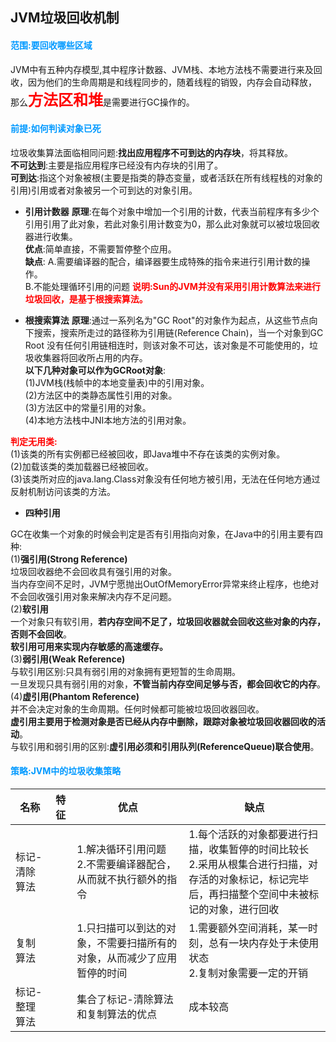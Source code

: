 ## JVM垃圾回收机制

#### **<font color="#0099ff">范围:要回收哪些区域</font>**
JVM中有五种内存模型,其中程序计数器、JVM栈、本地方法栈不需要进行来及回收，因为他们的生命周期是和线程同步的，随着线程的销毁，内存会自动释放，
那么<font color="red" size="5">**方法区和堆**</font>是需要进行GC操作的。<br/>

#### **<font color="#0099ff">前提:如何判读对象已死</font>**
垃圾收集算法面临相同问题:**找出应用程序不可到达的内存块**，将其释放。<br/>
**不可达到**:主要是指应用程序已经没有内存块的引用了。<br/>
**可到达**:指这个对象被根(主要是指类的静态变量，或者活跃在所有线程栈的对象的引用)引用或者对象被另一个可到达的对象引用。<br/>

+ **引用计数器**
**原理**:在每个对象中增加一个引用的计数，代表当前程序有多少个引用引用了此对象，若此对象引用计数变为0，那么此对象就可以被垃圾回收器进行收集。<br/>
**优点**:简单直接，不需要暂停整个应用。<br/>
**缺点**:
A.需要编译器的配合，编译器要生成特殊的指令来进行引用计数的操作。<br/>
B.不能处理循环引用的问题
**<font color="red">说明:Sun的JVM并没有采用引用计数算法来进行垃圾回收，是基于根搜索算法。</font>**

+ **根搜索算法**
**原理**:通过一系列名为"GC Root"的对象作为起点，从这些节点向下搜索，搜索所走过的路径称为引用链(Reference Chain)，当一个对象到GC Root
没有任何引用链相连时，则该对象不可达，该对象是不可能使用的，垃圾收集器将回收所占用的内存。<br/>
**以下几种对象可以作为GCRoot对象**:<br/>
(1)JVM栈(栈帧中的本地变量表)中的引用对象。<br/>
(2)方法区中的类静态属性引用的对象。<br/>
(3)方法区中的常量引用的对象。<br/>
(4)本地方法栈中JNI本地方法的引用对象。<br/>

**<font color="red">判定无用类:</font>**<br/>
(1)该类的所有实例都已经被回收，即Java堆中不存在该类的实例对象。<br/>
(2)加载该类的类加载器已经被回收。<br/>
(3)该类所对应的java.lang.Class对象没有任何地方被引用，无法在任何地方通过反射机制访问该类的方法。<br/>

+ **四种引用**<br/>

GC在收集一个对象的时候会判定是否有引用指向对象，在Java中的引用主要有四种:<br/>
(1)**强引用(Strong Reference)**<br/>
垃圾回收器绝不会回收具有强引用的对象。<br/>
当内存空间不足时，JVM宁愿抛出OutOfMemoryError异常来终止程序，也绝对不会回收强引用对象来解决内存不足问题。<br/>
(2)**软引用**<br/>
一个对象只有软引用，**若内存空间不足了，垃圾回收器就会回收这些对象的内存，否则不会回收**。<br/>
**软引用可用来实现内存敏感的高速缓存。**<br/>
(3)**弱引用(Weak Reference)**<br/>
与软引用区别:只具有弱引用的对象拥有更短暂的生命周期。<br/>
一旦发现只具有弱引用的对象，**不管当前内存空间足够与否，都会回收它的内存**。<br/>
(4)**虚引用(Phantom Reference)**<br/>
并不会决定对象的生命周期。任何时候都可能被垃圾回收器回收。<br/>
**虚引用主要用于检测对象是否已经从内存中删除，跟踪对象被垃圾回收器回收的活动**。<br/>
与软引用和弱引用的区别:**虚引用必须和引用队列(ReferenceQueue)联合使用**。

#### **<font color="#0099ff">策略:JVM中的垃圾收集策略</font>**

名称|特征|优点|缺点
---|----|----|----
标记-清除算法||1.解决循环引用问题<br/>2.不需要编译器配合，从而就不执行额外的指令|1.每个活跃的对象都要进行扫描，收集暂停的时间比较长<br/>2.采用从根集合进行扫描，对存活的对象标记，标记完毕后，再扫描整个空间中未被标记的对象，进行回收
复制算法||1.只扫描可以到达的对象，不需要扫描所有的对象，从而减少了应用暂停的时间|1.需要额外空间消耗，某一时刻，总有一块内存处于未使用状态<br/>2.复制对象需要一定的开销
标记-整理算法||集合了标记-清除算法和复制算法的优点|成本较高


